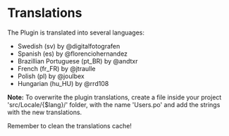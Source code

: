 Translations
============

The Plugin is translated into several languages:

* Swedish (sv) by @digitalfotografen
* Spanish (es) by @florenciohernandez
* Brazillian Portuguese (pt_BR) by @andtxr
* French (fr_FR) by @jtraulle
* Polish (pl) by @joulbex
* Hungarian (hu_HU) by @rrd108

**Note:** To overwrite the plugin translations, create a file inside your project 'src/Locale/{$lang}/' folder, with the name 'Users.po' and add the strings with the new translations.

Remember to clean the translations cache!
